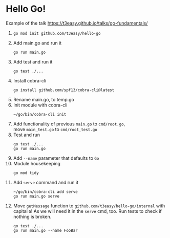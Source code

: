 # Hello Go!

Example of the talk https://t3easy.github.io/talks/go-fundamentals/

1. ```
   go mod init github.com/t3easy/hello-go
   ```
1. Add main.go and run it
   ```
   go run main.go
   ```
1. Add test and run it
   ```
   go test ./...
   ```
1. Install cobra-cli
   ```
   go install github.com/spf13/cobra-cli@latest
   ```
1. Rename main.go, to temp.go
1. Init module with cobra-cli
   ```
   ~/go/bin/cobra-cli init
   ```
1. Add functionality of previous `main.go` to `cmd/root.go`,  
   move `main_test.go` to `cmd/root_test.go`
1. Test and run
   ```
   go test ./...
   go run main.go
   ```
1. Add `--name` parameter that defaults to `Go`
1. Module housekeeping
   ```
   go mod tidy
   ```
1. Add `serve` command and run it
   ```
   ~/go/bin/cobra-cli add serve
   go run main.go serve
   ````
1. Move `getMessage` function to `github.com/t3easy/hello-go/internal` with capital `G`!
   As we will need it in the `serve` cmd, too.
   Run tests to check if nothing is broken.
   ```
   go test ./...
   go run main.go --name FooBar
   ```
